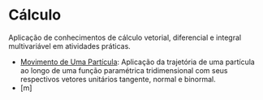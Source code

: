 # Cálculo
Aplicação de conhecimentos de cálculo vetorial, diferencial e integral multivariável em atividades práticas.
- [Movimento de Uma Partícula](calculo/movimento_de_uma_particula): Aplicação da trajetória de uma partícula ao longo de uma função paramétrica tridimensional com seus respectivos vetores unitários tangente, normal e binormal.
- [m]

